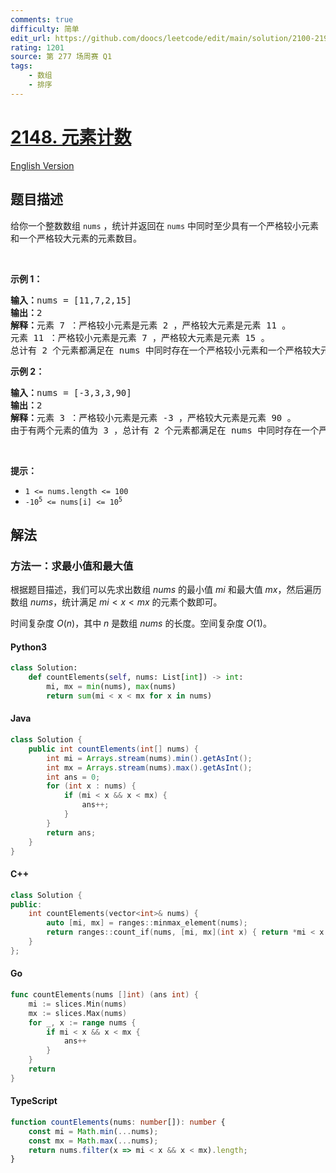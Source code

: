 ```yaml
---
comments: true
difficulty: 简单
edit_url: https://github.com/doocs/leetcode/edit/main/solution/2100-2199/2148.Count%20Elements%20With%20Strictly%20Smaller%20and%20Greater%20Elements/README.md
rating: 1201
source: 第 277 场周赛 Q1
tags:
    - 数组
    - 排序
---
```


<!-- problem:start -->

# [2148. 元素计数](https://leetcode.cn/problems/count-elements-with-strictly-smaller-and-greater-elements)

[English Version](/solution/2100-2199/2148.Count%20Elements%20With%20Strictly%20Smaller%20and%20Greater%20Elements/README_EN.md)

## 题目描述

<!-- description:start -->

<p>给你一个整数数组 <code>nums</code> ，统计并返回在 <code>nums</code> 中同时至少具有一个严格较小元素和一个严格较大元素的元素数目。</p>

<p>&nbsp;</p>

<p><strong>示例 1：</strong></p>

<pre>
<strong>输入：</strong>nums = [11,7,2,15]
<strong>输出：</strong>2
<strong>解释：</strong>元素 7 ：严格较小元素是元素 2 ，严格较大元素是元素 11 。
元素 11 ：严格较小元素是元素 7 ，严格较大元素是元素 15 。
总计有 2 个元素都满足在 nums 中同时存在一个严格较小元素和一个严格较大元素。
</pre>

<p><strong>示例 2：</strong></p>

<pre>
<strong>输入：</strong>nums = [-3,3,3,90]
<strong>输出：</strong>2
<strong>解释：</strong>元素 3 ：严格较小元素是元素 -3 ，严格较大元素是元素 90 。
由于有两个元素的值为 3 ，总计有 2 个元素都满足在 nums 中同时存在一个严格较小元素和一个严格较大元素。
</pre>

<p>&nbsp;</p>

<p><strong>提示：</strong></p>

<ul>
	<li><code>1 &lt;= nums.length &lt;= 100</code></li>
	<li><code>-10<sup>5</sup> &lt;= nums[i] &lt;= 10<sup>5</sup></code></li>
</ul>

<!-- description:end -->

## 解法

<!-- solution:start -->

### 方法一：求最小值和最大值

根据题目描述，我们可以先求出数组 $\textit{nums}$ 的最小值 $\textit{mi}$ 和最大值 $\textit{mx}$，然后遍历数组 $\textit{nums}$，统计满足 $\textit{mi} < x < \textit{mx}$ 的元素个数即可。

时间复杂度 $O(n)$，其中 $n$ 是数组 $\textit{nums}$ 的长度。空间复杂度 $O(1)$。

<!-- tabs:start -->

#### Python3

```python
class Solution:
    def countElements(self, nums: List[int]) -> int:
        mi, mx = min(nums), max(nums)
        return sum(mi < x < mx for x in nums)
```

#### Java

```java
class Solution {
    public int countElements(int[] nums) {
        int mi = Arrays.stream(nums).min().getAsInt();
        int mx = Arrays.stream(nums).max().getAsInt();
        int ans = 0;
        for (int x : nums) {
            if (mi < x && x < mx) {
                ans++;
            }
        }
        return ans;
    }
}
```

#### C++

```cpp
class Solution {
public:
    int countElements(vector<int>& nums) {
        auto [mi, mx] = ranges::minmax_element(nums);
        return ranges::count_if(nums, [mi, mx](int x) { return *mi < x && x < *mx; });
    }
};
```

#### Go

```go
func countElements(nums []int) (ans int) {
	mi := slices.Min(nums)
	mx := slices.Max(nums)
	for _, x := range nums {
		if mi < x && x < mx {
			ans++
		}
	}
	return
}
```

#### TypeScript

```ts
function countElements(nums: number[]): number {
    const mi = Math.min(...nums);
    const mx = Math.max(...nums);
    return nums.filter(x => mi < x && x < mx).length;
}
```

<!-- tabs:end -->

<!-- solution:end -->

<!-- problem:end -->
